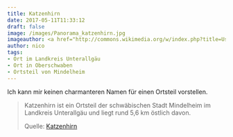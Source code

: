 ```yaml
---
title: Katzenhirn
date: 2017-05-11T11:33:12
draft: false
image: /images/Panorama_katzenhirn.jpg
imageauthor: <a href="http://commons.wikimedia.org/w/index.php?title=User:Jskvbinmv&amp;action=edit&amp;redlink=1" class="new" title="User:Jskvbinmv (page does not exist)">Jskvbinmv</a>
author: nico
tags: 
- Ort im Landkreis Unterallgäu
- Ort in Oberschwaben
- Ortsteil von Mindelheim
---
```


Ich kann mir keinen charmanteren Namen für einen Ortsteil vorstellen.

> Katzenhirn ist ein Ortsteil der schwäbischen Stadt Mindelheim im Landkreis
> Unterallgäu und liegt rund 5,6 km östlich davon.
>
> Quelle: [Katzenhirn](https://de.wikipedia.org/wiki/Katzenhirn)
